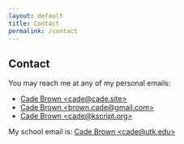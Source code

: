 ```yaml
---
layout: default
title: Contact
permalink: /contact
---
```


## Contact

You may reach me at any of my personal emails:

  * [Cade Brown &lt;cade@cade.site&gt;](mailto:cade@cade.site)
  * [Cade Brown &lt;brown.cade@gmail.com&gt;](mailto:brown.cade@gmail.com)
  * [Cade Brown &lt;cade@kscript.org&gt;](mailto:cade@kscript.org)

My school email is: [Cade Brown &lt;cade@utk.edu&gt;](mailto:cade@utk.edu)


